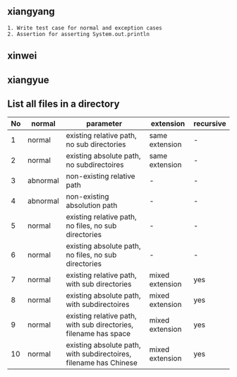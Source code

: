 ## xiangyang
    1. Write test case for normal and exception cases
    2. Assertion for asserting System.out.println

## xinwei

## xiangyue

## List all files in a directory
|No|normal|parameter|extension|recursive|
|--|--|--|--|--|
|1|normal|existing relative path, no sub directories|same extension|-|
|2|normal|existing absolute path, no subdirectoires|same extension|-|
|3|abnormal|non-existing relative path|-|-|
|4|abnormal|non-existing absolution path|-|-|
|5|normal|existing relative path, no files, no sub directories|-|-|
|6|normal|existing absolute path, no files, no sub directories|-|-|
|7|normal|existing relative path, with sub directories|mixed extension|yes|
|8|normal|existing absolute path, with subdirectoires|mixed extension|yes|
|9|normal|existing relative path, with sub directories, filename has space|mixed extension|yes|
|10|normal|existing absolute path, with subdirectoires, filename has Chinese|mixed extension|yes|
